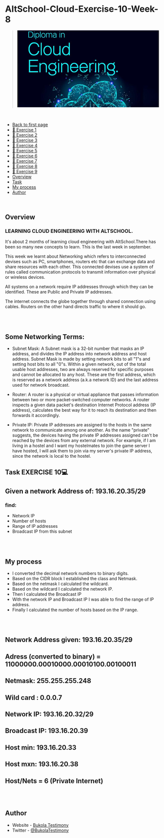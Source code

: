   # AltSchool-Cloud-Exercise-10-Week-8


> ![AltSchool Cloud Exercices](../cloud3.JPG) 

<br>

- [Back to first page](../README.md)
- [📔 Exercise 1](../README.md)
- [📔 Exercise 2](../Exercise-2/exercise2.md)
- [📔 Exercise 3](../Exercise-3/exercise3.md)
- [📔 Exercise 4](../Exercise-4/exercise4.md)
- [📔 Exercise 5](../Exercise-5/exercise5.md)
- [📔 Exercise 6](../Exercise-6/exercise6.md)
- [📔 Exercise 7](../Exercise-7/exercise7.md)
- [📔 Exercise 8](../Exercise-8/exercise8.md)
- [📔 Exercise 9](../Exercise-9/exercise9.md)
- [Overview](#overview) 
- [Task](#Task-EXERCISE-10) 
- [My process](#my-process)
- [Author](#author)


<br>

## Overview
### LEARNING CLOUD ENGINEERING WITH ALTSCHOOL.
<p>
It's about 2 months of learning cloud engineering with AltSchool.There has been so many new concepts to learn. This is the last week in september.
</p>

<p>This week we learnt about Networking which refers to interconnected devises such as PC, smartphones, routers etc that can exchange data and share resources with each other. This connected devises use a system of rules called communication protocols to transmit information over physical or wireless devices.  
</p>

<p>All systems on a network  require IP addresses through which they can be identified. These are Public and Private IP addresses.
</p>  
<p>The internet connects the globe together through shared connection using cables. Routers on the other hand directs traffic to where it should go.
</p>  

<br>
<br>

## Some Networking Terms:

- Subnet Mask: 
A Subnet mask is a 32-bit number that masks an IP address, and divides the IP address into network address and host address. Subnet Mask is made by setting network bits to all "1"s and setting host bits to all "0"s. Within a given network, out of the total usable host addresses, two are always reserved for specific purposes and cannot be allocated to any host. These are the first address, which is reserved as a network address (a.k.a network ID) and the last address used for network broadcast.

- Router:
A router is a physical or virtual appliance that passes information between two or more packet-switched computer networks. A router inspects a given data packet's destination Internet Protocol address (IP address), calculates the best way for it to reach its destination and then forwards it accordingly.

- Private IP: 
Private IP addresses are assigned to the hosts in the same network to communicate among one another. As the name "private" suggests, the devices having the private IP addresses assigned can't be reached by the devices from any external network. For example, if I am living in a hostel and I want my hostelmates to join the game server I have hosted, I will ask them to join via my server's private IP address, since the network is local to the hostel.






## Task EXERCISE 10💻

## Given a network Address of: 193.16.20.35/29 
### find: 
- Network IP 
- Number of hosts
- Range of IP addresses
- Broadcast IP from this subnet

<br>
<br>


## My process
- I converted the decimal network numbers to binary digits.
- Based on the CIDR block I established the class and Netmask.
- Based on the netmask I calculated the wildcard. 
- Based on the wildcard I calculated the network IP. 
- Then I calculated the Broadcast IP 
- With the network IP and Broadcast IP I was able to find the range of IP address.
- Finally I calculated the number of hosts based on the IP range.

<br>
<br>

## Network Address given: 193.16.20.35/29 

## Adress (converted to binary) = 11000000.00010000.00010100.00100011

## Netmask: 255.255.255.248

## Wild card : 0.0.0.7

## Network IP: 193.16.20.32/29

## Broadcast IP: 193.16.20.39

## Host min: 193.16.20.33

## Host mxn: 193.16.20.38

## Host/Nets = 6 (Private Internet)


<br>
<br>

## Author

- Website - [Bukola Testimony](https://bukola-testimony.github.io/My-Portfolio-website/)
- Twitter - [@BukolaTestimony](https://twitter.com/BukolaTestimony)





